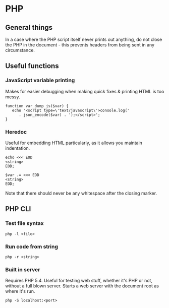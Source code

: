 # PHP

## General things

In a case where the PHP script itself never prints out anything, do not close the PHP in the document - this prevents headers from being sent in any circumstance.


## Useful functions

### JavaScript variable printing

Makes for easier debugging when making quick fixes & printing HTML is too messy.

    function var_dump_js($var) {
       echo '<script type=\'text/javascript\'>console.log(' 
          . json_encode($var) . ');</script>';
    }

### Heredoc

Useful for embedding HTML particularly, as it allows you maintain indentation.

    echo <<< EOD
    <string>
    EOD;

    $var .= <<< EOD
    <string>
    EOD;

Note that there should never be any whitespace after the closing marker.


## PHP CLI

### Test file syntax

    php -l <file>

### Run code from string

    php -r <string>

### Built in server

Requires PHP 5.4. Useful for testing web stuff, whether it's PHP or not, without a full blown server. Starts a web server with the document root as where it's run.

    php -S localhost:<port>
